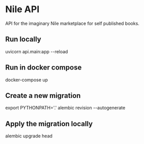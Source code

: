 # Nile API
API for the imaginary Nile marketplace for self published books.

## Run locally
uvicorn api.main:app --reload

## Run in docker compose
docker-compose up

## Create a new migration
export PYTHONPATH='.'
alembic revision --autogenerate

## Apply the migration locally
alembic upgrade head
